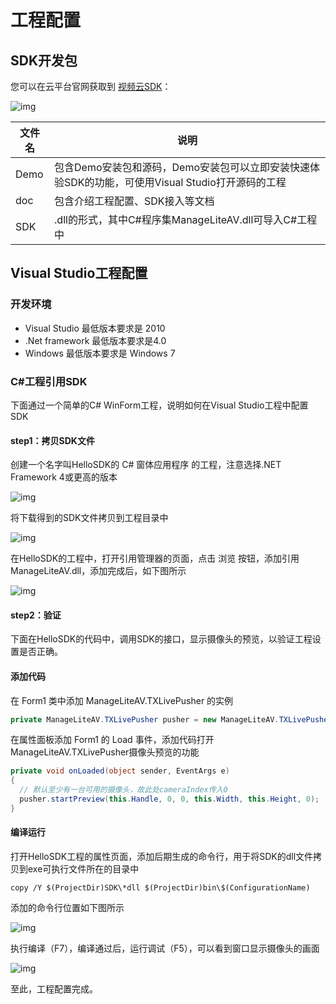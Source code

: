 # 工程配置

## SDK开发包

您可以在云平台官网获取到 [视频云SDK](/document/product/454/7873#Windows)：

![img](http://imgcache.tcecqpoc.fsphere.cn/image/mc.qcloudimg.com/static/img/df957e048bec696128c99c1eee9cac5b/image.png)

| 文件名  | 说明                                       |
| ---- | ---------------------------------------- |
| Demo | 包含Demo安装包和源码，Demo安装包可以立即安装快速体验SDK的功能，可使用Visual Studio打开源码的工程 |
| doc  | 包含介绍工程配置、SDK接入等文档                        |
| SDK  | .dll的形式，其中C#程序集ManageLiteAV.dll可导入C#工程中  |

## Visual Studio工程配置

### 开发环境

- Visual Studio 最低版本要求是 2010
- .Net framework 最低版本要求是4.0
- Windows 最低版本要求是 Windows 7

### C#工程引用SDK

下面通过一个简单的C# WinForm工程，说明如何在Visual Studio工程中配置SDK

#### step1：拷贝SDK文件

创建一个名字叫HelloSDK的 C# 窗体应用程序 的工程，注意选择.NET Framework 4或更高的版本

![img](http://imgcache.tcecqpoc.fsphere.cn/image/mc.qcloudimg.com/static/img/668b22b88f23371392887c1bcf45bc9c/image.png)

将下载得到的SDK文件拷贝到工程目录中

![img](http://imgcache.tcecqpoc.fsphere.cn/image/mc.qcloudimg.com/static/img/c42d7e6bac46055d6e1883f2d873fafa/image.png)

在HelloSDK的工程中，打开引用管理器的页面，点击 浏览 按钮，添加引用ManageLiteAV.dll，添加完成后，如下图所示

![img](http://imgcache.tcecqpoc.fsphere.cn/image/mc.qcloudimg.com/static/img/70adffa08d71e3c9fd0ecf04609b7163/image.png)

#### step2：验证

下面在HelloSDK的代码中，调用SDK的接口，显示摄像头的预览，以验证工程设置是否正确。

#### 添加代码

在 Form1 类中添加 ManageLiteAV.TXLivePusher 的实例

```c#
private ManageLiteAV.TXLivePusher pusher = new ManageLiteAV.TXLivePusher();

```

在属性面板添加 Form1 的 Load 事件，添加代码打开ManageLiteAV.TXLivePusher摄像头预览的功能

```c#
private void onLoaded(object sender, EventArgs e)
{
  // 默认至少有一台可用的摄像头，故此处cameraIndex传入0
  pusher.startPreview(this.Handle, 0, 0, this.Width, this.Height, 0);
}

```

#### 编译运行

打开HelloSDK工程的属性页面，添加后期生成的命令行，用于将SDK的dll文件拷贝到exe可执行文件所在的目录中


```
copy /Y $(ProjectDir)SDK\*dll $(ProjectDir)bin\$(ConfigurationName)
```

添加的命令行位置如下图所示

![img](http://imgcache.tcecqpoc.fsphere.cn/image/mc.qcloudimg.com/static/img/78ae9d86c9ed6a52134b045dfcf7759a/image.png)



执行编译（F7），编译通过后，运行调试（F5），可以看到窗口显示摄像头的画面

![img](http://imgcache.tcecqpoc.fsphere.cn/image/mc.qcloudimg.com/static/img/f65f857ac26d5ca67653953381cbd3e9/image.png)

至此，工程配置完成。
